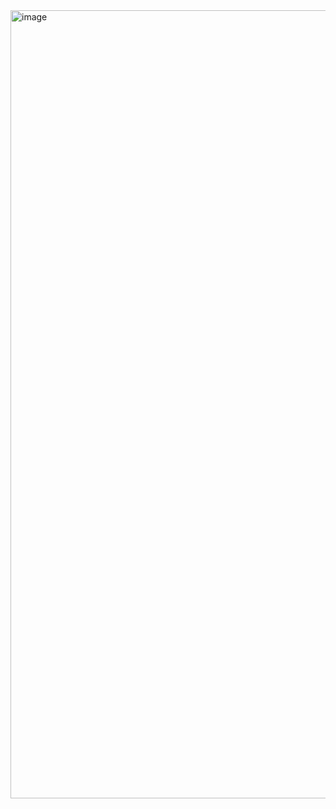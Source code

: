 <img width="2229" height="1261" alt="image" src="https://github.com/user-attachments/assets/a001a19c-3a2e-4f49-879e-e2353f8fd466" />
